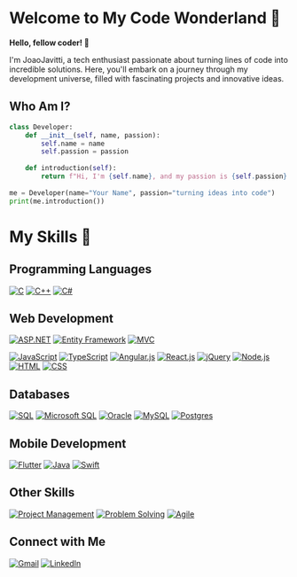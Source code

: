 # Welcome to My Code Wonderland 🚀

**Hello, fellow coder! 👋**

I'm JoaoJavitti, a tech enthusiast passionate about turning lines of code into incredible solutions. Here, you'll embark on a journey through my development universe, filled with fascinating projects and innovative ideas.

## Who Am I?

```python
class Developer:
    def __init__(self, name, passion):
        self.name = name
        self.passion = passion
    
    def introduction(self):
        return f"Hi, I'm {self.name}, and my passion is {self.passion}!"
        
me = Developer(name="Your Name", passion="turning ideas into code")
print(me.introduction())
```
# My Skills 🚀

## Programming Languages

[![C](https://img.shields.io/badge/C-00599C?style=for-the-badge&logo=c&logoColor=white)](https://en.wikipedia.org/wiki/C_(programming_language))
[![C++](https://img.shields.io/badge/C++-00599C?style=for-the-badge&logo=c%2B%2B&logoColor=white)](https://en.wikipedia.org/wiki/C%2B%2B)
[![C#](https://img.shields.io/badge/C%23-239120?style=for-the-badge&logo=c-sharp&logoColor=white)](https://docs.microsoft.com/en-us/dotnet/csharp/)

## Web Development

[![ASP.NET](https://img.shields.io/badge/ASP.NET-512BD4?style=for-the-badge&logo=.net&logoColor=white)](https://dotnet.microsoft.com/apps/aspnet)
[![Entity Framework](https://img.shields.io/badge/Entity_Framework-512BD4?style=for-the-badge&logo=.net&logoColor=white)](https://docs.microsoft.com/en-us/ef/)
[![MVC](https://img.shields.io/badge/MVC-512BD4?style=for-the-badge&logo=.net&logoColor=white)](https://dotnet.microsoft.com/apps/aspnet/mvc)

[![JavaScript](https://img.shields.io/badge/JavaScript-F7DF1E?style=for-the-badge&logo=javascript&logoColor=black)](https://developer.mozilla.org/en-US/docs/Web/JavaScript)
[![TypeScript](https://img.shields.io/badge/TypeScript-3178C6?style=for-the-badge&logo=typescript&logoColor=white)](https://www.typescriptlang.org/)
[![Angular.js](https://img.shields.io/badge/Angular.js-E23237?style=for-the-badge&logo=angular&logoColor=white)](https://angularjs.org/)
[![React.js](https://img.shields.io/badge/React.js-61DAFB?style=for-the-badge&logo=react&logoColor=black)](https://reactjs.org/)
[![jQuery](https://img.shields.io/badge/jQuery-0769AD?style=for-the-badge&logo=jquery&logoColor=white)](https://jquery.com/)
[![Node.js](https://img.shields.io/badge/Node.js-339933?style=for-the-badge&logo=node.js&logoColor=white)](https://nodejs.org/)
[![HTML](https://img.shields.io/badge/HTML5-E34F26?style=for-the-badge&logo=html5&logoColor=white)](https://developer.mozilla.org/en-US/docs/Web/Guide/HTML/HTML5)
[![CSS](https://img.shields.io/badge/CSS3-1572B6?style=for-the-badge&logo=css3&logoColor=white)](https://developer.mozilla.org/en-US/docs/Web/CSS)

## Databases

[![SQL](https://img.shields.io/badge/SQL-4479A1?style=for-the-badge&logo=sql&logoColor=white)](https://en.wikipedia.org/wiki/SQL)
[![Microsoft SQL](https://img.shields.io/badge/Microsoft_SQL_Server-CC2927?style=for-the-badge&logo=microsoft-sql-server&logoColor=white)](https://www.microsoft.com/en-us/sql-server)
[![Oracle](https://img.shields.io/badge/Oracle-F80000?style=for-the-badge&logo=oracle&logoColor=black)](https://www.oracle.com/)
[![MySQL](https://img.shields.io/badge/MySQL-4479A1?style=for-the-badge&logo=mysql&logoColor=white)](https://www.mysql.com/)
[![Postgres](https://img.shields.io/badge/PostgreSQL-336791?style=for-the-badge&logo=postgresql&logoColor=white)](https://www.postgresql.org/)

## Mobile Development

[![Flutter](https://img.shields.io/badge/Flutter-02569B?style=for-the-badge&logo=flutter&logoColor=white)](https://flutter.dev/)
[![Java](https://img.shields.io/badge/Java-007396?style=for-the-badge&logo=java&logoColor=white)](https://www.java.com/)
[![Swift](https://img.shields.io/badge/Swift-FA7343?style=for-the-badge&logo=swift&logoColor=white)](https://swift.org/)

## Other Skills

[![Project Management](https://img.shields.io/badge/Project_Management-000000?style=for-the-badge&logo=project-management&logoColor=white)](https://en.wikipedia.org/wiki/Project_management)
[![Problem Solving](https://img.shields.io/badge/Problem_Solving-ED8B00?style=for-the-badge&logo=problem-solving&logoColor=white)](https://en.wikipedia.org/wiki/Problem_solving)
[![Agile](https://img.shields.io/badge/Agile-009FDA?style=for-the-badge&logo=agile&logoColor=white)](https://en.wikipedia.org/wiki/Agile_software_development)

## Connect with Me

[![Gmail](https://img.shields.io/badge/Gmail-D14836?style=for-the-badge&logo=gmail&logoColor=white)](mailto:joaojavitti@gmail.com)
[![LinkedIn](https://img.shields.io/badge/LinkedIn-0077B5?style=for-the-badge&logo=linkedin&logoColor=white)](https://www.linkedin.com/in/joão-victor-javitti-alves-3b0a402ab/)



